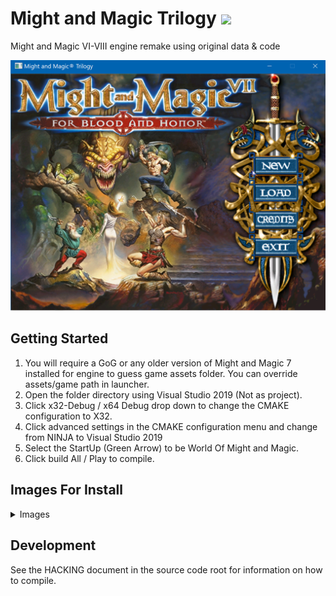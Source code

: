 
# Might and Magic Trilogy [![](https://img.shields.io/badge/chat-on%20discord-green.svg)](https://discord.gg/jRCyPtq)
Might and Magic VI-VIII engine remake using original data & code

![alt text](https://raw.githubusercontent.com/SourceCodeDeleted/world-of-might-and-magic/master/install_images/gamestart.PNG)







Getting Started
---------------
1. You will require a GoG or any older version of Might and Magic 7 installed for engine to guess game assets folder. You can override  assets/game path in launcher.
2. Open the folder directory using Visual Studio 2019 (Not as project).
3. Click x32-Debug / x64 Debug drop down to change the CMAKE configuration to X32.
4. Click advanced settings in the CMAKE configuration menu and change from NINJA to Visual Studio 2019
5. Select the StartUp (Green Arrow) to be World Of Might and Magic.
6. Click build All / Play to compile.


Images For Install
--------------

<details><summary>Images</summary>
<p>


![alt text](https://raw.githubusercontent.com/SourceCodeDeleted/world-of-might-and-magic/master/install_images/install1.PNG)
Set up cache
![alt text](https://raw.githubusercontent.com/SourceCodeDeleted/world-of-might-and-magic/master/install_images/install2.png)
![alt text](https://raw.githubusercontent.com/SourceCodeDeleted/world-of-might-and-magic/master/install_images/install3.png)
![alt text](https://raw.githubusercontent.com/SourceCodeDeleted/world-of-might-and-magic/master/install_images/install4.png)
![alt text](https://raw.githubusercontent.com/SourceCodeDeleted/world-of-might-and-magic/master/install_images/final.PNG)
![alt text](https://raw.githubusercontent.com/SourceCodeDeleted/world-of-might-and-magic/master/install_images/gameplay.PNG)

</p>
</details>




Development
-----------
See the HACKING document in the source code root for information on how to compile.

